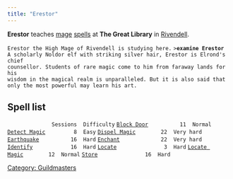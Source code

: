 ```yaml
---
title: "Erestor"
---
```


**Erestor** teaches [mage](mage "wikilink") [spells](spell "wikilink")
at **The Great Library** in [Rivendell](Rivendell "wikilink").

`Erestor the High Mage of Rivendell is studying here.`
`>`**`examine Erestor`**
`A scholarly Noldor elf with striking silver hair, Erestor is Elrond's chief`
`counsellor. Students of rare magic come to him from faraway lands for his`
`wisdom in the magical realm is unparalleled. But it is also said that`
`only the most powerful may learn his art.`

## Spell list

`              Sessions  Difficulty`
[`Block Door`](Block_Door "wikilink")`          11  Normal`
[`Detect Magic`](Detect_Magic "wikilink")`         8  Easy`
[`Dispel Magic`](Dispel_Magic "wikilink")`        22  Very hard`
[`Earthquake`](Earthquake "wikilink")`          16  Hard`
[`Enchant`](Enchant "wikilink")`             22  Very hard`
[`Identify`](Identify "wikilink")`            16  Hard`
[`Locate`](Locate "wikilink")`               3  Hard`
[`Locate Magic`](Locate_Magic "wikilink")`        12  Normal`
[`Store`](Store "wikilink")`               16  Hard`

[Category: Guildmasters](Category:_Guildmasters "wikilink")